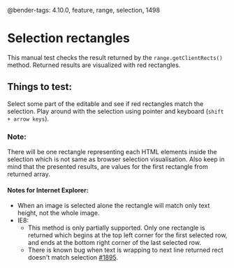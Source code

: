 @bender-tags: 4.10.0, feature, range, selection, 1498

# Selection rectangles

This manual test checks the result returned by the `range.getClientRects()` method. Returned results are visualized with red rectangles.

## Things to test:

Select some part of the editable and see if red rectangles match the selection. Play around with the selection using pointer and keyboard (`shift + arrow keys`).

### Note:

There will be one rectangle representing each HTML elements inside the selection which is not same as browser selection visualisation. Also keep in mind that the presented results, are values for the first rectangle from returned array.


#### Notes for Internet Explorer:

* When an image is selected alone the rectangle will match only text height, not the whole image.
* IE8:
	* This method is only partially supported. Only one rectangle is returned which begins at the top left corner for the first selected row, and ends at the bottom right corner of the last selected row.
	* There is known bug when text is wrapping to next line returned rect doesn't match selection [#1895](https://github.com/ckeditor/ckeditor4/issues/1895).
